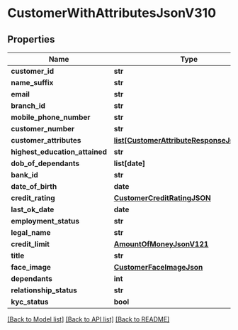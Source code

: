 # CustomerWithAttributesJsonV310

## Properties
Name | Type | Description | Notes
------------ | ------------- | ------------- | -------------
**customer_id** | **str** |  | 
**name_suffix** | **str** |  | 
**email** | **str** |  | 
**branch_id** | **str** |  | 
**mobile_phone_number** | **str** |  | 
**customer_number** | **str** |  | 
**customer_attributes** | [**list[CustomerAttributeResponseJsonV300]**](CustomerAttributeResponseJsonV300.md) |  | 
**highest_education_attained** | **str** |  | 
**dob_of_dependants** | **list[date]** |  | 
**bank_id** | **str** |  | 
**date_of_birth** | **date** |  | 
**credit_rating** | [**CustomerCreditRatingJSON**](CustomerCreditRatingJSON.md) |  | [optional] 
**last_ok_date** | **date** |  | 
**employment_status** | **str** |  | 
**legal_name** | **str** |  | 
**credit_limit** | [**AmountOfMoneyJsonV121**](AmountOfMoneyJsonV121.md) |  | [optional] 
**title** | **str** |  | 
**face_image** | [**CustomerFaceImageJson**](CustomerFaceImageJson.md) |  | 
**dependants** | **int** |  | 
**relationship_status** | **str** |  | 
**kyc_status** | **bool** |  | 

[[Back to Model list]](../README.md#documentation-for-models) [[Back to API list]](../README.md#documentation-for-api-endpoints) [[Back to README]](../README.md)


